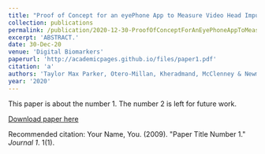 ```yaml
---
title: "Proof of Concept for an eyePhone App to Measure Video Head Impulses"
collection: publications
permalink: /publication/2020-12-30-ProofOfConceptForAnEyePhoneAppToMeasureVideoHeadImpulses
excerpt: 'ABSTRACT.'
date: 30-Dec-20
venue: 'Digital Biomarkers'
paperurl: 'http://academicpages.github.io/files/paper1.pdf'
citation: 'a'
authors: 'Taylor Max Parker, Otero-Millan, Kheradmand, McClenney & Newman-Toker'
year: '2020'
---
```

This paper is about the number 1. The number 2 is left for future work.

[Download paper here](http://academicpages.github.io/files/paper1.pdf)

Recommended citation: Your Name, You. (2009). "Paper Title Number 1." <i>Journal 1</i>. 1(1).
